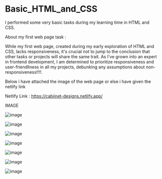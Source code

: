 # Basic_HTML_and_CSS
I performed some very basic tasks during my learning time in HTML and CSS.

About my first web page task : 

While my first web page, created during my early exploration of HTML and CSS, lacks responsiveness, it's crucial not to jump to the conclusion that other tasks or projects will share the same trait. As I've grown into an expert in frontend development, I am determined to prioritize responsiveness and user-friendliness in all my projects, debunking any assumptions about non-responsiveness!!!!.

Below i have attached the image of the web page or else i have given the netlify link

Netlify Link : https://cabiinet-designs.netlify.app/

IMAGE

![image](https://github.com/Aravind6023/Basic_HTML_and_CSS/assets/135958235/6ddffcc7-6747-4110-9602-ceb645d86780)

![image](https://github.com/Aravind6023/Basic_HTML_and_CSS/assets/135958235/27c0b6b2-4e1f-4c55-a3c6-c8658f7eaf87)

![image](https://github.com/Aravind6023/Basic_HTML_and_CSS/assets/135958235/d7bf773a-bf59-48e4-8891-9fe4c384bf19)

![image](https://github.com/Aravind6023/Basic_HTML_and_CSS/assets/135958235/3bded381-f772-4c0d-9c29-ff74f981c4c8)

![image](https://github.com/Aravind6023/Basic_HTML_and_CSS/assets/135958235/6d6c52ae-8f98-427f-a835-5a73978b1913)

![image](https://github.com/Aravind6023/Basic_HTML_and_CSS/assets/135958235/a1ccd52c-8569-4fbd-a9fd-11fa34293349)

![image](https://github.com/Aravind6023/Basic_HTML_and_CSS/assets/135958235/97512ca0-0ace-4ce2-8f14-baff2e8c6514)


